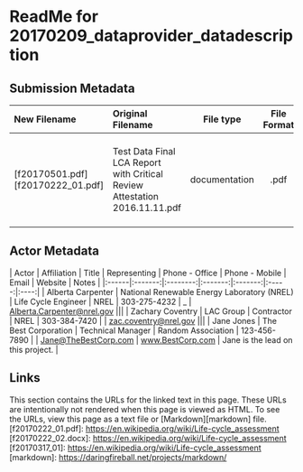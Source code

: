 # ReadMe for 20170209_dataprovider_datadescription


## Submission Metadata
| New Filename | Original Filename | File type | File Format | Storage Location | Data Submitter | Submission Path | Received By | Notes |  
|:-------|:--------|:-------:|:-------:|:---:|:---:|:--:|:--:|:----|
| [f20170501.pdf][f20170222_01.pdf] | Test Data Final LCA Report with Critical Review Attestation 2016.11.11.pdf | documentation | .pdf | Box.com | Jane Jones | email | Zac Coventry | This file is an LCA report to provide context on the submitted data. |


## Actor Metadata
| Actor | Affiliation | Title | Representing | Phone - Office | Phone - Mobile | Email | Website | Notes |
|:------|:-------:|:--------:|:-------:|:-------:|:-----:|:----:|
| Alberta Carpenter | National Renewable Energy Laboratory (NREL) | Life Cycle Engineer | NREL | 303-275-4232 | _ | Alberta.Carpenter@nrel.gov |||
| Zachary Coventry | LAC Group | Contractor | NREL | 303-384-7420 | | zac.coventry@nrel.gov |||
| Jane Jones | The Best Corporation | Technical Manager | Random Association | 123-456-7890 |  | Jane@TheBestCorp.com | www.BestCorp.com | Jane is the lead on this project. |

## Links
This section contains the URLs for the linked text in this page. These URLs are intentionally not rendered when this page is viewed as HTML.  To see the URLs, view this page as a text file or [Markdown][markdown] file.
[f20170222_01.pdf]: https://en.wikipedia.org/wiki/Life-cycle_assessment
[f20170222_02.docx]: https://en.wikipedia.org/wiki/Life-cycle_assessment
[f20170317_01]: https://en.wikipedia.org/wiki/Life-cycle_assessment
[markdown]: https://daringfireball.net/projects/markdown/
